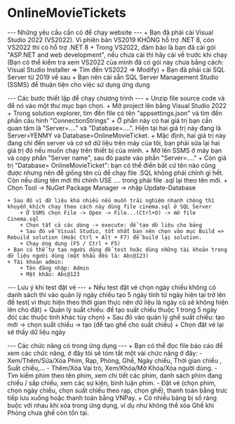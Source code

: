 # OnlineMovieTickets
--- Những yêu cầu cần có để chạy website ---
	+ Bạn đã phải cài Visual Studio 2022 (VS2022). Vì phiên bản VS2019 KHÔNG hỗ trợ .NET 8, còn VS2022 thì có hỗ trợ .NET 8
	+ Trong VS2022, đảm bảo là bạn đã cài gói "ASP.NET and web development", nếu chưa cài thì hãy cài về trước khi chạy (Bạn có thể kiểm tra xem VS2022 của mình đã có gói này chưa bằng cách: Visual Studio Installer => Tìm đến VS2022 => Modify)
	+ Bạn đã phải cài SQL Server từ 2019 về sau
	+ Bạn nên cài sẵn SQL Server Management Studio (SSMS) để thuận tiện cho việc sử dụng ứng dụng


--- Các bước thiết lập để chạy chương trình ---
	+ Unzip file source code và để nó vào một thư mục bạn chọn.
	+ Mở project lên bằng Visual Studio 2022
	+ Trong solution explorer, tìm đến file có tên "appsettings.json" và tìm đến phần cấu hình "ConnectionStrings"
		+ Ở phần này có hai giá trị bạn cần quan tâm là "Server=...." và "Database=....". Hiện tại hai giá trị này đang là Server=YENMY và Database=OnlineMovieTicket.
		+ Mặc định, hai giá trị này đang chỉ đến server và cơ sở dữ liệu trên máy của tôi, bạn phải sửa lại hai giá trị đó nếu muốn chạy trên thiết bị của mình.
		+ Mở lên SSMS ở máy bạn và copy phần "Server name", sau đó paste vào phần "Server=...."
		+ Còn giá trị "Database= OnlineMovieTicket": bạn có thể điền bất cứ tên nào cũng được nhưng nên để giống tên cũ để chạy file .SQL không phải chỉnh gì hết. Còn nếu dùng tên 		mới thì chỉnh USE .... trong phải file .sql lại theo tên mới.
		+ Chọn Tool -> NuGet Package Manager -> nhập Update-Database

	+ Sau đó vì dữ liệu khá nhiều nếu muốn trải nghiệm nhanh chóng thì khuyến khích chạy theo cách này dùng file cinema.sql ở SQL Server
		+ Ở SSMS chọn File -> Open -> File...(Ctrl+O) -> mở file Cinema.sql
		+ Chọn tất cả các dòng -> execute: để tạo dữ liệu cho bảng
		+ Sau đó về Visual Studio, tốt nhất bạn nên chọn vào mục Build => Rebuild solution (Hoặc Ctrl + Alt + F7) để build lại solution.
		+ Chạy ứng dụng (F5 / Ctrl + F5)
	+ Bạn có thể tự tạo người dùng để test hoặc dùng những tài khoản trong dữ liệu người dùng (mật khẩu đều là: Abc@123)
	+ Tài khoản admin: 
		+ Tên đăng nhập: Admin
		+ Mật khẩu: Abc@123


--- Lưu ý khi test đặt vé ---
	+ Nếu test đặt vé chọn ngày chiếu không có danh sách thì vào quản lý ngày chiếu tạo 5 ngày tính từ ngày hiện tại trở lên để test( vì thực hiện theo thời gian thực nên dữ liệu là ngày cũ sẽ không hiện lên cho đặt)
	+ Quản lý suất chiếu: để tạo suất chiếu thuộc 1 trong 5 ngày đó( các thuộc tính khác tùy chọn)
	+ Sau đó vào quản lý ghế suất chiếu: tạo mới -> chọn suất chiếu -> tạo (để tạo ghế cho suất chiếu)
	+ Chọn đặt vé lại sẽ thấy dữ liệu ngày


--- Các chức năng có trong ứng dụng ---
	+ Bạn có thể đọc file báo cáo để xem các chức năng, ở đây tôi sẽ tóm tắt một vài chức năng ở đây:
		- Xem/Thêm/Sửa/Xóa Phim, Rạp, Phòng, Ghế, Ngày chiếu, Thời gian chiếu , Suất chiếu,...
		- Thêm/Xóa Vai trò, Xem/Khóa/Mở Khóa/Xóa người dùng.
		- Tìm kiếm phim theo tên phim, xem chi tiết các phim, danh sách phim đang chiếu / sắp chiếu, xem các sự kiện, bình luận phim.
		- Đặt vé (chọn phim, chọn ngày chiếu, chọn suất chiếu theo rạp, chọn ghế), thanh toán bằng trưc tiếp lưu xuống hoặc thanh toán bằng VNPay.
	+ Có nhiều bảng bị số ràng buộc với nhau khi xóa trong ứng dụng, ví dụ như không thể xóa Ghế khi Phòng chưa ghế còn tồn tại.
